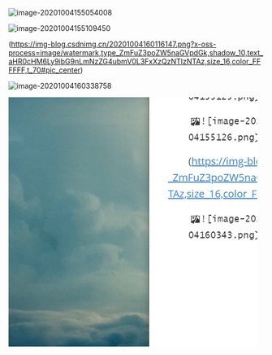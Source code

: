 ![image-20201004155054008](https://github.com/codejiwei/picture/master/img/20201004155125.png)

![image-20201004155109450](https://github.com/codejiwei/picture/master/img/20201004155126.png)

(https://img-blog.csdnimg.cn/20201004160116147.png?x-oss-process=image/watermark,type_ZmFuZ3poZW5naGVpdGk,shadow_10,text_aHR0cHM6Ly9ibG9nLmNzZG4ubmV0L3FxXzQzNTIzNTAz,size_16,color_FFFFFF,t_70#pic_center)

![image-20201004160338758](https://github.com/codejiwei/picture/master/img/20201004160343.png)

![image-20201004160456598](test.assets/image-20201004160456598.png)